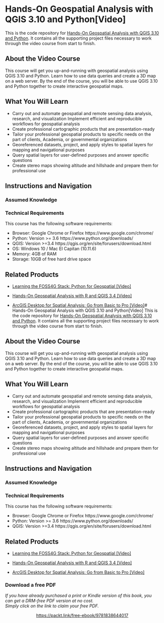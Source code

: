 # Hands-On Geospatial Analysis with QGIS 3.10 and Python[Video]
This is the code repository for [Hands-On Geospatial Analysis with QGIS 3.10 and Python]( https://github.com/PacktPublishing/Hands-On-Geospatial-Analysis-with-QGIS-3.10-and-Python). It contains all the supporting project files necessary to work through the video course from start to finish.
## About the Video Course
This course will get you up-and-running with geospatial analysis using QGIS 3.10 and Python. Learn how to use data queries and create a 3D map on a web server. By the end of the course, you will be able to use QGIS 3.10 and Python together to create interactive geospatial maps.		

<H2>What You Will Learn</H2>
<DIV class=book-info-will-learn-text>
<UL>
<LI>Carry out and automate geospatial and remote sensing data analysis, research, and visualization
Implement efficient and reproducible workflows for geospatial analysis
<LI>Create professional cartographic products that are presentation-ready
<LI>Tailor your professional geospatial products to specific needs on the part of clients, Academia, or governmental organizations
<LI>Georeferenced datasets, project, and apply styles to spatial layers for mapping and navigational purposes
<LI>Query spatial layers for user-defined purposes and answer specific questions
<LI>Create stereo maps showing altitude and hillshade and prepare them for professional use	</LI></UL></DIV>

## Instructions and Navigation
### Assumed Knowledge


### Technical Requirements
This course has the following software requirements:<br/>
<UL><LI>Browser: Google Chrome or Firefox https://www.google.com/chrome/
<LI>Python: Version >= 3.6 https://www.python.org/downloads/
<LI>QGIS: Version >=3.4 https://qgis.org/en/site/forusers/download.html
<LI>OS: Windows 10 / Mac El Capitan (10.11.6)
<LI>Memory: 4GB of RAM
<LI>Storage: 10GB of free hard drive space</LI></UL>

## Related Products
* [Learning the FOSS4G Stack: Python for Geospatial [Video]](https://www.packtpub.com/in/programming/learning-the-foss4g-stack-python-for-geospatial-video)

* [Hands-On Geospatial Analysis with R and QGIS 3.4 [Video]](https://www.packtpub.com/in/big-data-and-business-intelligence/hands-geospatial-analysis-r-and-qgis-34-video)

* [ArcGIS Desktop for Spatial Analysis: Go from Basic to Pro [Video]](https://www.packtpub.com/in/programming/arcgis-desktop-for-spatial-analysis-go-from-basic-to-pro-video)# Hands-On Geospatial Analysis with QGIS 3.10 and Python[Video]
This is the code repository for [Hands-On Geospatial Analysis with QGIS 3.10 and Python]( https://github.com/PacktPublishing/Hands-On-Geospatial-Analysis-with-QGIS-3.10-and-Python). It contains all the supporting project files necessary to work through the video course from start to finish.
## About the Video Course
This course will get you up-and-running with geospatial analysis using QGIS 3.10 and Python. Learn how to use data queries and create a 3D map on a web server. By the end of the course, you will be able to use QGIS 3.10 and Python together to create interactive geospatial maps.		

<H2>What You Will Learn</H2>
<DIV class=book-info-will-learn-text>
<UL>
<LI>Carry out and automate geospatial and remote sensing data analysis, research, and visualization
Implement efficient and reproducible workflows for geospatial analysis
<LI>Create professional cartographic products that are presentation-ready
<LI>Tailor your professional geospatial products to specific needs on the part of clients, Academia, or governmental organizations
<LI>Georeferenced datasets, project, and apply styles to spatial layers for mapping and navigational purposes
<LI>Query spatial layers for user-defined purposes and answer specific questions
<LI>Create stereo maps showing altitude and hillshade and prepare them for professional use	</LI></UL></DIV>

## Instructions and Navigation
### Assumed Knowledge


### Technical Requirements
This course has the following software requirements:<br/>
<UL><LI>Browser: Google Chrome or Firefox https://www.google.com/chrome/
<LI>Python: Version >= 3.6 https://www.python.org/downloads/
<LI>QGIS: Version >=3.4 https://qgis.org/en/site/forusers/download.html</LI></UL>

## Related Products
* [Learning the FOSS4G Stack: Python for Geospatial [Video]](https://www.packtpub.com/in/programming/learning-the-foss4g-stack-python-for-geospatial-video)

* [Hands-On Geospatial Analysis with R and QGIS 3.4 [Video]](https://www.packtpub.com/in/big-data-and-business-intelligence/hands-geospatial-analysis-r-and-qgis-34-video)

* [ArcGIS Desktop for Spatial Analysis: Go from Basic to Pro [Video]](https://www.packtpub.com/in/programming/arcgis-desktop-for-spatial-analysis-go-from-basic-to-pro-video)
### Download a free PDF

 <i>If you have already purchased a print or Kindle version of this book, you can get a DRM-free PDF version at no cost.<br>Simply click on the link to claim your free PDF.</i>
<p align="center"> <a href="https://packt.link/free-ebook/9781838644017">https://packt.link/free-ebook/9781838644017 </a> </p>